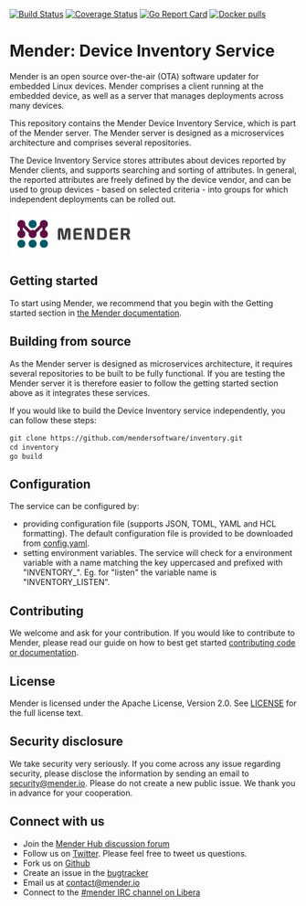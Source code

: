 [![Build Status](https://gitlab.com/Northern.tech/Mender/inventory/badges/master/pipeline.svg)](https://gitlab.com/Northern.tech/Mender/inventory/pipelines)
[![Coverage Status](https://coveralls.io/repos/github/mendersoftware/inventory/badge.svg?branch=master)](https://coveralls.io/github/mendersoftware/inventory?branch=master)
[![Go Report Card](https://goreportcard.com/badge/github.com/mendersoftware/inventory)](https://goreportcard.com/report/github.com/mendersoftware/inventory)
[![Docker pulls](https://img.shields.io/docker/pulls/mendersoftware/inventory.svg?maxAge=3600)](https://hub.docker.com/r/mendersoftware/inventory/)

Mender: Device Inventory Service
==============================================

Mender is an open source over-the-air (OTA) software updater for embedded Linux
devices. Mender comprises a client running at the embedded device, as well as
a server that manages deployments across many devices.

This repository contains the Mender Device Inventory Service, which is part of the
Mender server. The Mender server is designed as a microservices architecture
and comprises several repositories.

The Device Inventory Service stores attributes about devices reported by Mender clients, and supports
searching and sorting of attributes. In general, the reported attributes
are freely defined by the device vendor, and can be used to group devices - based on selected
criteria - into groups for which independent deployments can be rolled out.

![Mender logo](https://raw.githubusercontent.com/mendersoftware/mender/master/mender_logo.png)


## Getting started

To start using Mender, we recommend that you begin with the Getting started
section in [the Mender documentation](https://docs.mender.io/).


## Building from source

As the Mender server is designed as microservices architecture, it requires several
repositories to be built to be fully functional. If you are testing the Mender server it
is therefore easier to follow the getting started section above as it integrates these
services.

If you would like to build the Device Inventory service independently, you can follow
these steps:

```
git clone https://github.com/mendersoftware/inventory.git
cd inventory
go build
```

## Configuration

The service can be configured by:
* providing configuration file (supports JSON, TOML, YAML and HCL formatting).
The default configuration file is provided to be downloaded from [config.yaml](https://github.com/mendersoftware/inventory/blob/master/config.yaml).
* setting environment variables. The service will check for a environment variable
with a name matching the key uppercased and prefixed with "INVENTORY_".
Eg. for "listen" the variable name is "INVENTORY_LISTEN".

## Contributing

We welcome and ask for your contribution. If you would like to contribute to Mender, please read our guide on how to best get started [contributing code or
documentation](https://github.com/mendersoftware/mender/blob/master/CONTRIBUTING.md).

## License

Mender is licensed under the Apache License, Version 2.0. See
[LICENSE](https://github.com/mendersoftware/inventory/blob/master/LICENSE) for the
full license text.

## Security disclosure

We take security very seriously. If you come across any issue regarding
security, please disclose the information by sending an email to
[security@mender.io](security@mender.io). Please do not create a new public
issue. We thank you in advance for your cooperation.

## Connect with us

* Join the [Mender Hub discussion forum](https://hub.mender.io)
* Follow us on [Twitter](https://twitter.com/mender_io). Please
  feel free to tweet us questions.
* Fork us on [Github](https://github.com/mendersoftware)
* Create an issue in the [bugtracker](https://tracker.mender.io/projects/MEN)
* Email us at [contact@mender.io](mailto:contact@mender.io)
* Connect to the [#mender IRC channel on Libera](https://web.libera.chat/?#mender)
